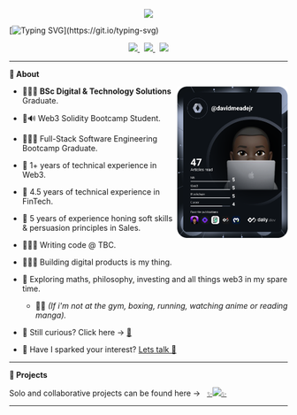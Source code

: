 <div align="center">
  <br /> 
    <img  align="center" src="https://media.giphy.com/media/aExP3YOqb6ImBe5HG2/giphy.gif" width="60">
</div>
 
[![Typing SVG](https://readme-typing-svg.herokuapp.com?font=Consolas&size=25&color=6ad20b&center=true&vCenter=true&width=900&height=60&lines=Welcome...;My+name+is+David...;Programmer+and+Product+Engineer...;Specialising+in+full-stack+blockchain+engineering...;and+digital+product+design...;Passionate+about+building+products+in+the+web3+space.)](https://git.io/typing-svg)

<div align="center">
  
<a href="https://github.com/davidmeadejr/github-curriculum-vitae">
<code><img src="https://img.shields.io/badge/-GitHub%20Curriculum%20Vitae-000000?style=flat&logo=github&logoColor=ffffff" /></code>
</a>
  &nbsp;
  <a href="https://www.linkedin.com/in/davidmeadejr/">
<code><img src="https://img.shields.io/badge/-LinkedIn-000000?style=flat&logo=linkedin&logoColor=0072b1" /></code>
</a>
  &nbsp;
  <a href="https://github.com/davidmeadejr/external-curriculum-vitae/blob/master/curriculum-vitae.pdf">
<code><img src="https://img.shields.io/badge/-External%20Curriculum%20Vitae-000000?style=flat&logo=github&logoColor=ffffff" /></code>
</a>

</div>

---

**🔎 About**

<a href="https://app.daily.dev/davidmeadejr"><img src="https://github.com/davidmeadejr/davidmeadejr/blob/master/devcard.svg" width="200" align="right" alt="David Meade Jr.'s Dev Card"/></a>

* 🧑🏿‍🎓 **BSc Digital & Technology Solutions** Graduate.

* 🦇🔊 Web3 Solidity Bootcamp Student.

* 🧑🏿‍💻 Full-Stack Software Engineering Bootcamp Graduate.

* 🚀 1+ years of technical experience in Web3.

* 🏦 4.5 years of technical experience in FinTech.

* 🤝 5 years of experience honing soft skills & persuasion principles in Sales.

* 🧑🏿‍💻 Writing code @ TBC.

* 🙋🏿‍♂️ Building digital products is my thing.

* 🔭 Exploring maths, philosophy, investing and all things web3 in my spare time.
  * 🥷🏿 <em>(If i'm not at the gym, boxing, running, watching anime or reading manga). </em>
  
* 👀 Still curious? Click here → <a href="https://y.at/♟️🚫🏁❗" alt=Yat>🖖</a>

* 📧 Have I sparked your interest? <a href="mailto:davidmeadejnrgmail.com">
  Lets talk 💬
</a>

---


**🧱 Projects**

Solo and collaborative projects can be found here →  &nbsp;
<a href="https://github.com/davidmeadejr/build-space">
<code>✨<img src="https://img.shields.io/badge/-Personal%20Build%20Space-000000?style=flat&logo=github&logoColor=ffffff" />✨
</a></code>
</a>

---

